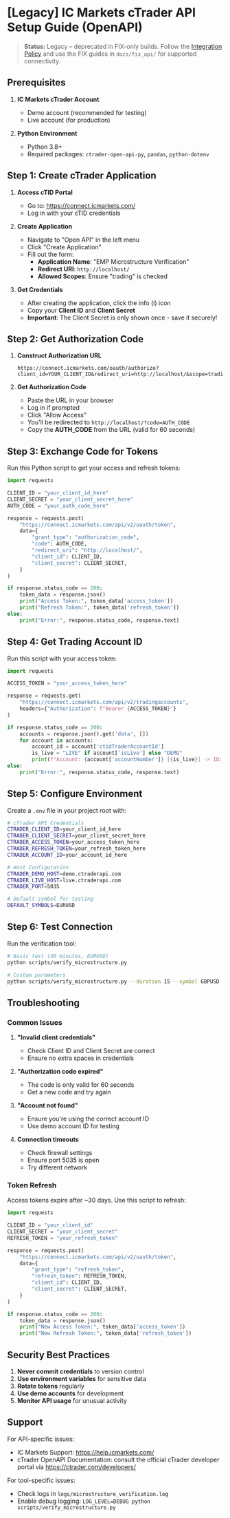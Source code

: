 # [Legacy] IC Markets cTrader API Setup Guide (OpenAPI)

> **Status:** Legacy – deprecated in FIX-only builds.
> Follow the [Integration Policy](policies/integration_policy.md) and use
> the FIX guides in `docs/fix_api/` for supported connectivity.

## Prerequisites

1. **IC Markets cTrader Account**
   - Demo account (recommended for testing)
   - Live account (for production)

2. **Python Environment**
   - Python 3.8+
   - Required packages: `ctrader-open-api-py`, `pandas`, `python-dotenv`

## Step 1: Create cTrader Application

1. **Access cTID Portal**
   - Go to: https://connect.icmarkets.com/
   - Log in with your cTID credentials

2. **Create Application**
   - Navigate to "Open API" in the left menu
   - Click "Create Application"
   - Fill out the form:
     - **Application Name**: "EMP Microstructure Verification"
     - **Redirect URI**: `http://localhost/`
     - **Allowed Scopes**: Ensure "trading" is checked

3. **Get Credentials**
   - After creating the application, click the info (i) icon
   - Copy your **Client ID** and **Client Secret**
   - **Important**: The Client Secret is only shown once - save it securely!

## Step 2: Get Authorization Code

1. **Construct Authorization URL**
   ```
   https://connect.icmarkets.com/oauth/authorize?client_id=YOUR_CLIENT_ID&redirect_uri=http://localhost/&scope=trading
   ```

2. **Get Authorization Code**
   - Paste the URL in your browser
   - Log in if prompted
   - Click "Allow Access"
   - You'll be redirected to `http://localhost/?code=AUTH_CODE`
   - Copy the **AUTH_CODE** from the URL (valid for 60 seconds)

## Step 3: Exchange Code for Tokens

Run this Python script to get your access and refresh tokens:

```python
import requests

CLIENT_ID = "your_client_id_here"
CLIENT_SECRET = "your_client_secret_here"
AUTH_CODE = "your_auth_code_here"

response = requests.post(
    "https://connect.icmarkets.com/api/v2/oauth/token",
    data={
        "grant_type": "authorization_code",
        "code": AUTH_CODE,
        "redirect_uri": "http://localhost/",
        "client_id": CLIENT_ID,
        "client_secret": CLIENT_SECRET,
    }
)

if response.status_code == 200:
    token_data = response.json()
    print("Access Token:", token_data['access_token'])
    print("Refresh Token:", token_data['refresh_token'])
else:
    print("Error:", response.status_code, response.text)
```

## Step 4: Get Trading Account ID

Run this script with your access token:

```python
import requests

ACCESS_TOKEN = "your_access_token_here"

response = requests.get(
    "https://connect.icmarkets.com/api/v2/tradingaccounts",
    headers={"Authorization": f"Bearer {ACCESS_TOKEN}"}
)

if response.status_code == 200:
    accounts = response.json().get('data', [])
    for account in accounts:
        account_id = account['ctidTraderAccountId']
        is_live = "LIVE" if account['isLive'] else "DEMO"
        print(f"Account: {account['accountNumber']} [{is_live}] -> ID: {account_id}")
else:
    print("Error:", response.status_code, response.text)
```

## Step 5: Configure Environment

Create a `.env` file in your project root with:

```bash
# cTrader API Credentials
CTRADER_CLIENT_ID=your_client_id_here
CTRADER_CLIENT_SECRET=your_client_secret_here
CTRADER_ACCESS_TOKEN=your_access_token_here
CTRADER_REFRESH_TOKEN=your_refresh_token_here
CTRADER_ACCOUNT_ID=your_account_id_here

# Host Configuration
CTRADER_DEMO_HOST=demo.ctraderapi.com
CTRADER_LIVE_HOST=live.ctraderapi.com
CTRADER_PORT=5035

# Default symbol for testing
DEFAULT_SYMBOLS=EURUSD
```

## Step 6: Test Connection

Run the verification tool:

```bash
# Basic test (30 minutes, EURUSD)
python scripts/verify_microstructure.py

# Custom parameters
python scripts/verify_microstructure.py --duration 15 --symbol GBPUSD
```

## Troubleshooting

### Common Issues

1. **"Invalid client credentials"**
   - Check Client ID and Client Secret are correct
   - Ensure no extra spaces in credentials

2. **"Authorization code expired"**
   - The code is only valid for 60 seconds
   - Get a new code and try again

3. **"Account not found"**
   - Ensure you're using the correct account ID
   - Use demo account ID for testing

4. **Connection timeouts**
   - Check firewall settings
   - Ensure port 5035 is open
   - Try different network

### Token Refresh

Access tokens expire after ~30 days. Use this script to refresh:

```python
import requests

CLIENT_ID = "your_client_id"
CLIENT_SECRET = "your_client_secret"
REFRESH_TOKEN = "your_refresh_token"

response = requests.post(
    "https://connect.icmarkets.com/api/v2/oauth/token",
    data={
        "grant_type": "refresh_token",
        "refresh_token": REFRESH_TOKEN,
        "client_id": CLIENT_ID,
        "client_secret": CLIENT_SECRET,
    }
)

if response.status_code == 200:
    token_data = response.json()
    print("New Access Token:", token_data['access_token'])
    print("New Refresh Token:", token_data['refresh_token'])
```

## Security Best Practices

1. **Never commit credentials** to version control
2. **Use environment variables** for sensitive data
3. **Rotate tokens** regularly
4. **Use demo accounts** for development
5. **Monitor API usage** for unusual activity

## Support

For API-specific issues:
- IC Markets Support: https://help.icmarkets.com/
- cTrader OpenAPI Documentation: consult the official cTrader developer portal via https://ctrader.com/developers/

For tool-specific issues:
- Check logs in `logs/microstructure_verification.log`
- Enable debug logging: `LOG_LEVEL=DEBUG python scripts/verify_microstructure.py`
